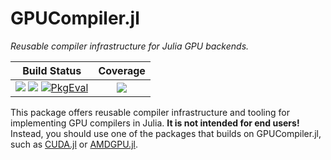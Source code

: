 # GPUCompiler.jl

*Reusable compiler infrastructure for Julia GPU backends.*

| **Build Status**                                                                                   | **Coverage**                    |
|:--------------------------------------------------------------------------------------------------:|:-------------------------------:|
| [![][buildkite-img]][buildkite-url] [![][gha-img]][gha-url] [![PkgEval][pkgeval-img]][pkgeval-url] | [![][codecov-img]][codecov-url] |

[buildkite-img]: https://badge.buildkite.com/512eb7dd35ca5b427ddf3240e2b4b3022f0c4f9925f1bdafa8.svg?branch=master
[buildkite-url]: https://buildkite.com/julialang/gpucompiler-dot-jl

[gha-img]: https://github.com/JuliaGPU/GPUCompiler.jl/workflows/CI/badge.svg?branch=master
[gha-url]: https://github.com/JuliaGPU/GPUCompiler.jl/actions?query=workflow%3ACI

[pkgeval-img]: https://juliaci.github.io/NanosoldierReports/pkgeval_badges/G/GPUCompiler.svg
[pkgeval-url]: https://juliaci.github.io/NanosoldierReports/pkgeval_badges/G/GPUCompiler.html

[codecov-img]: https://codecov.io/gh/JuliaGPU/GPUCompiler.jl/branch/master/graph/badge.svg
[codecov-url]: https://codecov.io/gh/JuliaGPU/GPUCompiler.jl

This package offers reusable compiler infrastructure and tooling for
implementing GPU compilers in Julia. **It is not intended for end users!**
Instead, you should use one of the packages that builds on GPUCompiler.jl, such
as [CUDA.jl](https://github.com/JuliaGPU/CUDA.jl) or [AMDGPU.jl](https://github.com/JuliaGPU/AMDGPU.jl).
